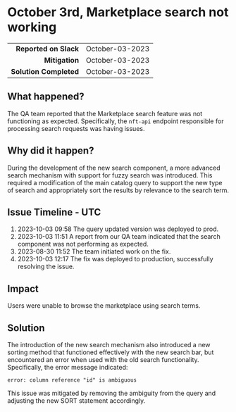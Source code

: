# October 3rd, Marketplace search not working

|                          |             |
| -----------------------: | :---------- |
|    **Reported on Slack** | October-03-2023 |
|           **Mitigation** | October-03-2023 |
|   **Solution Completed** | October-03-2023 |

## What happened?

The QA team reported that the Marketplace search feature was not functioning as expected. Specifically, the `nft-api` endpoint responsible for processing search requests was having issues.

## Why did it happen?

During the development of the new search component, a more advanced search mechanism with support for fuzzy search was introduced. This required a modification of the main catalog query to support the new type of search and appropriately sort the results by relevance to the search term.

## Issue Timeline - UTC

1. 2023-10-03 09:58 The query updated version was deployed to prod.
2. 2023-10-03 11:51 A report from our QA team indicated that the search component was not performing as expected.
3. 2023-08-30 11:52 The team initiated work on the fix.
4. 2023-10-03 12:17 The fix was deployed to production, successfully resolving the issue.

## Impact

Users were unable to browse the marketplace using search terms.

## Solution

The introduction of the new search mechanism also introduced a new sorting method that functioned effectively with the new search bar, but encountered an error when used with the old search functionality. Specifically, the error message indicated:
```
error: column reference "id" is ambiguous
```
This issue was mitigated by removing the ambiguity from the query and adjusting the new SORT statement accordingly.


